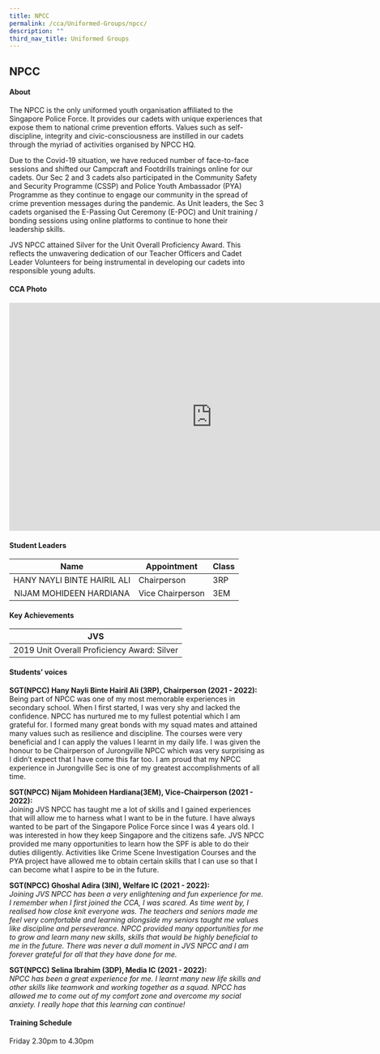 ```yaml
---
title: NPCC
permalink: /cca/Uniformed-Groups/npcc/
description: ""
third_nav_title: Uniformed Groups
---
```

## NPCC

#### About
The NPCC is the only uniformed youth organisation affiliated to the Singapore Police Force. It provides our cadets with unique experiences that expose them to national crime prevention efforts. Values such as self-discipline, integrity and civic-consciousness are instilled in our cadets through the myriad of activities organised by NPCC HQ.  
  
Due to the Covid-19 situation, we have reduced number of face-to-face sessions and shifted our Campcraft and Footdrills trainings online for our cadets. Our Sec 2 and 3 cadets also participated in the Community Safety and Security Programme (CSSP) and Police Youth Ambassador (PYA) Programme as they continue to engage our community in the spread of crime prevention messages during the pandemic. As Unit leaders, the Sec 3 cadets organised the E-Passing Out Ceremony (E-POC) and Unit training / bonding sessions using online platforms to continue to hone their leadership skills.  
  
JVS NPCC attained Silver for the Unit Overall Proficiency Award. This reflects the unwavering dedication of our Teacher Officers and Cadet Leader Volunteers for being instrumental in developing our cadets into responsible young adults.

#### CCA Photo
<iframe allowfullscreen="true" height="450" width="800" frameborder="0" src="https://docs.google.com/presentation/d/e/2PACX-1vSw1mo1KD-6k-PUW4LEKVCKegTNMZ36uMZmFj3GbCyhwREV3edkRnYKYP0vZ1e5P8sunJCb8WJNBHbD/embed?start=false&amp;loop=false&amp;delayms=3000"></iframe>

#### Student Leaders
| Name | Appointment | Class |
|:---:|---|---|
| HANY NAYLI BINTE HAIRIL ALI | Chairperson | 3RP |
| NIJAM MOHIDEEN HARDIANA | Vice Chairperson | 3EM |

#### Key Achievements
| JVS |
|:---:|
| 2019&nbsp;Unit Overall Proficiency Award: Silver |

#### Students’ voices
**SGT(NPCC) Hany Nayli Binte Hairil Ali (3RP), Chairperson (2021 - 2022):**<br> 
Being part of NPCC was one of my most memorable experiences in secondary school. When I first started, I was very shy and lacked the confidence. NPCC has nurtured me to my fullest potential which I am grateful for. I formed many great bonds with my squad mates and attained many values such as resilience and discipline. The courses were very beneficial and I can apply the values I learnt in my daily life. I was given the honour to be Chairperson of Jurongville NPCC which was very surprising as I didn’t expect that I have come this far too. I am proud that my NPCC experience in Jurongville Sec is one of my greatest accomplishments of all time.
  
**SGT(NPCC) Nijam Mohideen Hardiana(3EM), Vice-Chairperson (2021 - 2022):** <br>
Joining JVS NPCC has taught me a lot of skills and I gained experiences that will allow me to harness what I want to be in the future. I have always wanted to be part of the Singapore Police Force since I was 4 years old. I was interested in how they keep Singapore and the citizens safe. JVS NPCC provided me many opportunities to learn how the SPF is able to do their duties diligently. Activities like Crime Scene Investigation Courses and the PYA project have allowed me to obtain certain skills that I can use so that I can become what I aspire to be in the future. 

**SGT(NPCC) Ghoshal Adira (3IN), Welfare IC (2021 - 2022):** <br>
_Joining JVS NPCC has been a very enlightening and fun experience for me. I remember when I first joined the CCA, I was scared. As time went by, I realised how close knit everyone was. The teachers and seniors made me feel very comfortable and learning alongside my seniors taught me values like discipline and perseverance. NPCC provided many opportunities for me to grow and learn many new skills, skills that would be highly beneficial to me in the future. There was never a dull moment in JVS NPCC and I am forever grateful for all that they have done for me._  
  
**SGT(NPCC) Selina Ibrahim (3DP), Media IC (2021 - 2022):** <br>
_NPCC has been a great experience for me. I learnt many new life skills and other skills like teamwork and working together as a squad. NPCC has allowed me to come out of my comfort zone and overcome my social anxiety. I really hope that this learning can continue!_  

#### Training Schedule
Friday 2.30pm to 4.30pm
